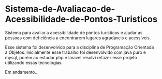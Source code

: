 # Sistema-de-Avaliacao-de-Acessibilidade-de-Pontos-Turisticos
 Sistema para avaliar a acessibilidade de pontos turísticos e ajudar as pessoas com deficiência a encontrarem lugares agradáveis e acessíveis.

Esse sistema foi desenvolvido para a disciplina de Programação Orientada a Objetos. Inicialmente esse trabalho foi desenvolvido com java puro e mysql, porém ao estudar php e laravel resolvi refazer esse projeto utilizando essas tecnologias.

Em andamento...
